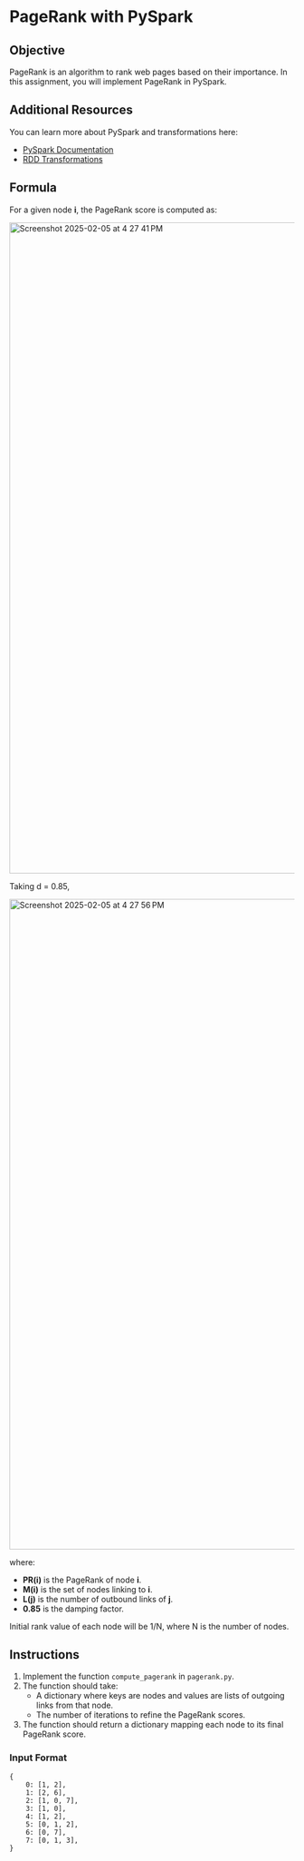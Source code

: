 # PageRank with PySpark

## Objective
PageRank is an algorithm to rank web pages based on their importance. 
In this assignment, you will implement PageRank in PySpark.

## Additional Resources
You can learn more about PySpark and transformations here:
- [PySpark Documentation](https://spark.apache.org/docs/latest/rdd-programming-guide.html)
- [RDD Transformations](https://spark.apache.org/docs/latest/rdd-programming-guide.html#transformations)

## Formula
For a given node **i**, the PageRank score is computed as:

<img width="1148" alt="Screenshot 2025-02-05 at 4 27 41 PM" src="https://github.com/user-attachments/assets/a9b64f9a-67df-4be8-95d4-f1beb95fc214" />

Taking d = 0.85, 

<img width="1147" alt="Screenshot 2025-02-05 at 4 27 56 PM" src="https://github.com/user-attachments/assets/1c812963-fb97-4a82-8036-f389eed0e489" />


where:
- **PR(i)** is the PageRank of node **i**.
- **M(i)** is the set of nodes linking to **i**.
- **L(j)** is the number of outbound links of **j**.
- **0.85** is the damping factor.

Initial rank value of each node will be 1/N, where N is the number of nodes. 

## Instructions
1. Implement the function `compute_pagerank` in `pagerank.py`.
2. The function should take:
   - A dictionary where keys are nodes and values are lists of outgoing links from that node.
   - The number of iterations to refine the PageRank scores.
3. The function should return a dictionary mapping each node to its final PageRank score.

### Input Format
```
{
    0: [1, 2],
    1: [2, 6],
    2: [1, 0, 7],
    3: [1, 0],
    4: [1, 2],
    5: [0, 1, 2],
    6: [0, 7],
    7: [0, 1, 3],
}
```
